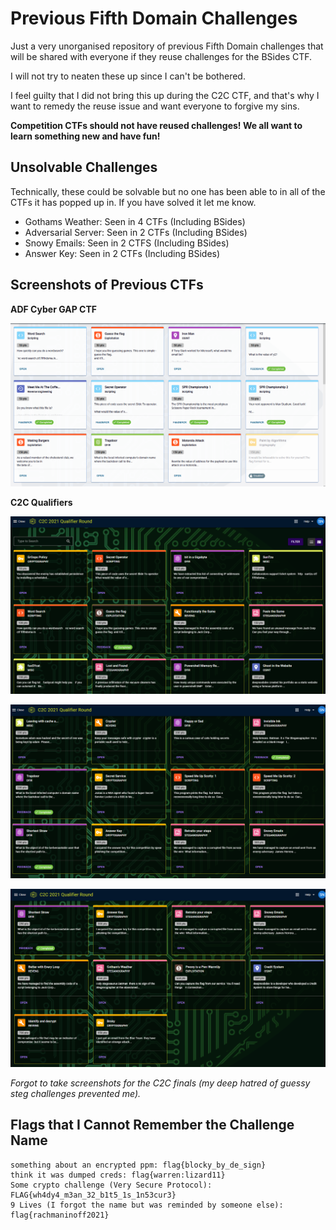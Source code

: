 # Previous Fifth Domain Challenges

Just a very unorganised repository of previous Fifth Domain challenges that will be shared with everyone if they reuse challenges for the BSides CTF.

I will not try to neaten these up since I can't be bothered.

I feel guilty that I did not bring this up during the C2C CTF, and that's why I want to remedy the reuse issue and want everyone to forgive my sins.

**Competition CTFs should not have reused challenges! We all want to learn something new and have fun!**

## Unsolvable Challenges

Technically, these could be solvable but no one has been able to in all of the CTFs it has popped up in. If you have solved it let me know.

* Gothams Weather: Seen in 4 CTFs (Including BSides)
* Adversarial Server: Seen in 2 CTFs (Including BSides)
* Snowy Emails: Seen in 2 CTFS (Including BSides)
* Answer Key: Seen in 2 CTFs (Including BSides)

## Screenshots of Previous CTFs

**ADF Cyber GAP CTF**

![](adfctf.png)

**C2C Qualifiers**

![](c2cqualifiers1.png)

![](c2cqualifiers2.png)

![](c2cqualifiers3.png)

*Forgot to take screenshots for the C2C finals (my deep hatred of guessy steg challenges prevented me).*

## Flags that I Cannot Remember the Challenge Name

```
something about an encrypted ppm: flag{blocky_by_de_sign}
think it was dumped creds: flag{warren:lizard11}
Some crypto challenge (Very Secure Protocol): FLAG{wh4dy4_m3an_32_b1t5_1s_1n53cur3}
9 Lives (I forgot the name but was reminded by someone else): flag{rachmaninoff2021}
```
